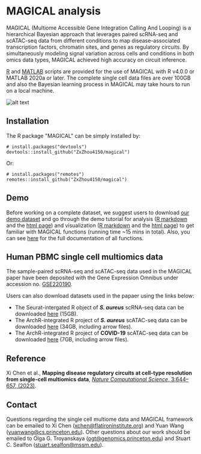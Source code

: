 # MAGICAL analysis

MAGICAL (Multiome Accessible Gene Integration Calling And Looping) is a hierarchical Bayesian approach that leverages paired scRNA-seq and scATAC-seq data from different conditions to map disease-associated transcription factors, chromatin sites, and genes as regulatory circuits. By simultaneously modeling signal variation across cells and conditions in both omics data types, MAGICAL achieved high accuracy on circuit inference. 

[R](https://github.com/Zxzhou4150/magical/tree/R-package) and [MATLAB](https://github.com/xichensf/magical/tree/main/MATLAB) scripts are provided for the use of MAGICAL with R v4.0.0 or MATLAB 2020a or later. The complete single cell data files are over 100GB and also the Bayesian learning process in MAGICAL may take hours to run on a local machine. 


![alt text](https://github.com/xichensf/magical/blob/main/MAGICAL.png)


## Installation

The R package "MAGICAL" can be simply installed by:

```{r}
# install.packages("devtools")
devtools::install_github("ZxZhou4150/magical")
```

Or:

```{r}
# install.packages("remotes")
remotes::install_github("ZxZhou4150/magical")
```

## Demo
Before working on a complete dataset, we suggest users to download [our demo dataset](https://drive.google.com/file/d/1CerwMHMnS1PNFNMy00OoHQjn6T30M1j4/view?usp=sharing) and go through the demo tutorial for analysis ([R markdown](tutorial/MAGICAL.Rmd) and the [html page](https://zxzhou4150.github.io/MAGICAL.html)) and visualization ([R markdown](tutorial/Visualization.Rmd) and the [html page](https://zxzhou4150.github.io/Visualization.html)) to get familiar with MAGICAL functions (running time ~15 mins in total). Also, you can see [here](tutorial/magical_1.1.0.pdf) for the full documentation of all functions.


## Human PBMC single cell multiomics data
The sample-paired scRNA-seq and scATAC-seq data used in the MAGICAL paper have been deposited with the Gene Expression Omnibus under accession no. [GSE220190](https://www.ncbi.nlm.nih.gov/geo/query/acc.cgi?acc=GSE220190). 

Users can also download datasets used in the papaer using the links below:
  * The Seurat-intergated R object of ***S. aureus*** scRNA-seq data can be downloaded [here](https://wisp.princeton.edu/media/magical/MRSA-MSSA-CTRL-all-combine-20210908.RData.gz) (15GB). 
  * The ArchR-integrated R project of ***S. aureus*** scATAC-seq data can be downloaded [here](https://wisp.princeton.edu/media/magical/Staph_scATAC_integration.tar.gz) (34GB, including arrow files).
  * The ArchR-integrated R project of **COVID-19** scATAC-seq data can be downloaded [here](https://wisp.princeton.edu/media/magical/COVID19_scATAC_integration.tar.gz) (7GB, including arrow files).


## Reference
Xi Chen et al., **Mapping disease regulatory circuits at cell-type resolution from single-cell multiomics data**, [*Nature Computational Science*, 3:644–657, (2023)](https://www.nature.com/articles/s43588-023-00476-5).



## Contact
Questions regarding the single cell multiome data and MAGICAL framework can be emailed to Xi Chen (<xchen@flatironinstitute.org>) and Yuan Wang (<yuanwang@cs.princeton.edu>). Other questions about our work should be emailed to Olga G. Troyanskaya (<ogt@genomics.princeton.edu>) and Stuart C. Sealfon (<stuart.sealfon@mssm.edu>).
